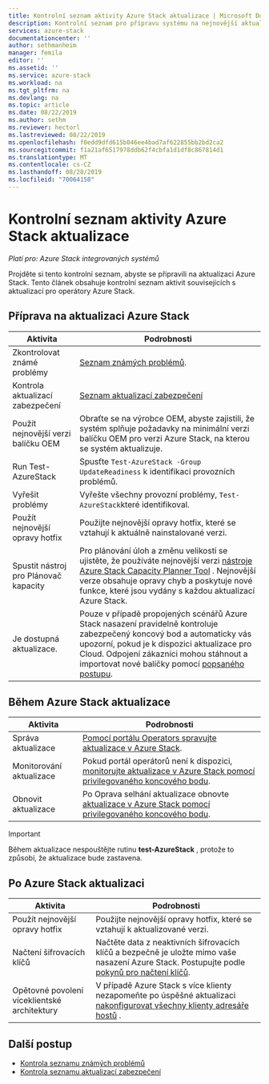 ```yaml
---
title: Kontrolní seznam aktivity Azure Stack aktualizace | Microsoft Docs
description: Kontrolní seznam pro přípravu systému na nejnovější aktualizaci Azure Stack.
services: azure-stack
documentationcenter: ''
author: sethmanheim
manager: femila
editor: ''
ms.assetid: ''
ms.service: azure-stack
ms.workload: na
ms.tgt_pltfrm: na
ms.devlang: na
ms.topic: article
ms.date: 08/22/2019
ms.author: sethm
ms.reviewer: hectorl
ms.lastreviewed: 08/22/2019
ms.openlocfilehash: f0edd9dfd615b046ee4bad7af622855bb2bd2ca2
ms.sourcegitcommit: f1a21af6517978ddb62f4cbfa1d1df8c867814d1
ms.translationtype: MT
ms.contentlocale: cs-CZ
ms.lasthandoff: 08/28/2019
ms.locfileid: "70064150"
---
```

# <a name="azure-stack-update-activity-checklist"></a>Kontrolní seznam aktivity Azure Stack aktualizace

*Platí pro: Azure Stack integrovaných systémů*

Projděte si tento kontrolní seznam, abyste se připravili na aktualizaci Azure Stack. Tento článek obsahuje kontrolní seznam aktivit souvisejících s aktualizací pro operátory Azure Stack.

## <a name="prepare-for-azure-stack-update"></a>Příprava na aktualizaci Azure Stack

| Aktivita | Podrobnosti |
| --- | --- |
| Zkontrolovat známé problémy |[Seznam známých problémů](https://docs.microsoft.com/azure-stack/operator/azure-stack-release-notes-known-issues-1906). |
| Kontrola aktualizací zabezpečení | [Seznam aktualizací zabezpečení](https://docs.microsoft.com/azure-stack/operator/azure-stack-release-notes-security-updates-1906) |
| Použít nejnovější verzi balíčku OEM | Obraťte se na výrobce OEM, abyste zajistili, že systém splňuje požadavky na minimální verzi balíčku OEM pro verzi Azure Stack, na kterou se systém aktualizuje. |
| Run Test-AzureStack | Spusťte `Test-AzureStack -Group UpdateReadiness` k identifikaci provozních problémů. |
| Vyřešit problémy | Vyřešte všechny provozní problémy, `Test-AzureStack`které identifikoval. |
| Použít nejnovější opravy hotfix | Použijte nejnovější opravy hotfix, které se vztahují k aktuálně nainstalované verzi. |
| Spustit nástroj pro Plánovač kapacity | Pro plánování úloh a změnu velikosti se ujistěte, že používáte nejnovější verzi [nástroje Azure Stack Capacity Planner Tool](azure-stack-capacity-planning-overview.md) . Nejnovější verze obsahuje opravy chyb a poskytuje nové funkce, které jsou vydány s každou aktualizací Azure Stack. |
| Je dostupná aktualizace. | Pouze v případě propojených scénářů Azure Stack nasazení pravidelně kontroluje zabezpečený koncový bod a automaticky vás upozorní, pokud je k dispozici aktualizace pro Cloud. Odpojení zákazníci mohou stáhnout a importovat nové balíčky pomocí [popsaného postupu](https://docs.microsoft.com/azure-stack/operator/azure-stack-apply-updates). |


## <a name="during-azure-stack-update"></a>Během Azure Stack aktualizace

| Aktivita | Podrobnosti |
|--------------------|------------------------------------------------------------------------------------------------------|
| Správa aktualizace |[Pomocí portálu Operators spravujte aktualizace v Azure Stack](https://docs.microsoft.com/azure-stack/operator/azure-stack-updates). |
| Monitorování aktualizace | Pokud portál operátorů není k dispozici, [monitorujte aktualizace v Azure Stack pomocí privilegovaného koncového bodu](https://docs.microsoft.com/azure-stack/operator/azure-stack-monitor-update). |
| Obnovit aktualizace | Po Oprava selhání aktualizace obnovte [aktualizace v Azure Stack pomocí privilegovaného koncového bodu](https://docs.microsoft.com/azure-stack/operator/azure-stack-monitor-update). |

> [!Important]  
> Během aktualizace nespouštějte rutinu **test-AzureStack** , protože to způsobí, že aktualizace bude zastavena.

## <a name="after-azure-stack-update"></a>Po Azure Stack aktualizaci

| Aktivita | Podrobnosti |
|--------------------------|----------------------------------------------------------------------------------------------------------------------------------------------------------------|
| Použít nejnovější opravy hotfix | Použijte nejnovější opravy hotfix, které se vztahují k aktualizované verzi. |
| Načtení šifrovacích klíčů | Načtěte data z neaktivních šifrovacích klíčů a bezpečně je uložte mimo vaše nasazení Azure Stack. Postupujte podle [pokynů pro načtení klíčů](https://docs.microsoft.com/azure-stack/operator/azure-stack-security-bitlocker). |
| Opětovné povolení víceklientské architektury | V případě Azure Stack s více klienty nezapomeňte po úspěšné aktualizaci [nakonfigurovat všechny klienty adresáře hostů](https://docs.microsoft.com/azure-stack/operator/azure-stack-enable-multitenancy#configure-guest-directory) . |

## <a name="next-steps"></a>Další postup

-   [Kontrola seznamu známých problémů](https://docs.microsoft.com/azure-stack/operator/azure-stack-release-notes-known-issues-1907)  
-   [Kontrola seznamu aktualizací zabezpečení](https://docs.microsoft.com/azure-stack/operator/azure-stack-release-notes-security-updates-1907)